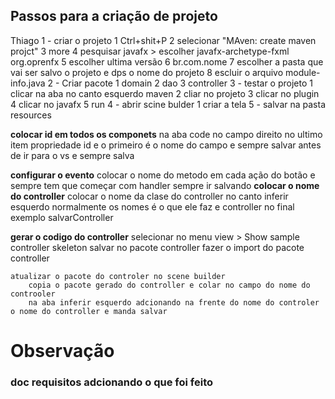 ## Passos para a criação de projeto
Thiago
1 - criar o projeto	
	1 Ctrl+shit+P
	2 selecionar "MAven: create maven projct"
	3 more
	4 pesquisar javafx >  escolher javafx-archetype-fxml org.oprenfx
	5 escolher ultima versão
	6 br.com.nome
	7 escolher a pasta que vai ser salvo o projeto e dps o nome do projeto
	8 escluir o arquivo module-info.java
2 - Criar pacote
	1 domain
	2 dao
	3 controller
3 - testar o projeto
    1 clicar na aba no canto esquerdo maven
    2 cliar no projeto
    3 clicar no plugin
    4 clicar no javafx
    5 run
4 - abrir scine bulder
    1 criar a tela
5 -  salvar na pasta resources

**colocar id em todos os componets**
    na aba code no campo direito no ultimo item
    propriedade id e o primeiro é o nome do campo
    e sempre salvar antes de ir para o vs e sempre salva

**configurar o evento**
    colocar o nome do metodo em cada ação do botão e sempre tem que começar com handler
    sempre ir salvando
**colocar o nome do controller**
    colocar o nome da clase do controller no canto inferir esquerdo
    normalmente os nomes é o que ele faz e controller no final exemplo salvarController

**gerar o codigo do controller**
    selecionar no menu view > Show sample controller skeleton
    salvar no pacote controller
    fazer o import do pacote controller

    atualizar o pacote do controler no scene builder 
        copia o pacote gerado do controller e colar no campo do nome do controoler
        na aba inferir esquerdo adcionando na frente do nome do controler o nome do controller e manda salvar

# Observação



### doc requisitos adcionando o que foi feito